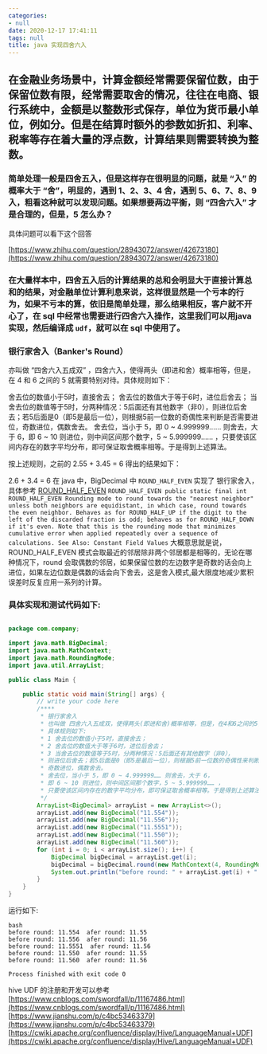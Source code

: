 ```yaml
---
categories:
- null
date: 2020-12-17 17:41:11
tags: null
title: java 实现四舍六入
---
```



## 在金融业务场景中，计算金额经常需要保留位数，由于保留位数有限，经常需要取舍的情况，往往在电商、银行系统中，金额是以整数形式保存，单位为货币最小单位，例如分。但是在结算时额外的参数如折扣、利率、税率等存在着大量的浮点数，计算结果则需要转换为整数。

### 简单处理一般是四舍五入，但是这样存在很明显的问题，就是 “入” 的概率大于 “舍”，明显的，遇到 1、2、3、4 舍，遇到 5、6、7、8、9 入，粗看这种就可以发现问题。如果想要两边平衡，则 “四舍六入” 才是合理的，但是，5 怎么办？
具体问题可以看下这个回答

[https://www.zhihu.com/question/28943072/answer/42673180](https://www.zhihu.com/question/28943072/answer/42673180)

### 在大量样本中，四舍五入后的计算结果的总和会明显大于直接计算总和的结果，对金融单位计算利息来说，这样很显然是一个亏本的行为，如果不亏本的算，依旧是简单处理，那么结果相反，客户就不开心了，在 sql 中经常也需要进行四舍六入操作，这里我们可以用java 实现，然后编译成 `udf`，就可以在 sql 中使用了。

### 银行家舍入（Banker's Round）
亦叫做 “四舍六入五成双” ，四舍六入，使得两头（即进和舍）概率相等，但是，在 4 和 6 之间的 5 就需要特别对待。具体规则如下：

舍去位的数值小于5时，直接舍去；
舍去位的数值大于等于6时，进位后舍去；
当舍去位的数值等于5时，分两种情况：5后面还有其他数字（非0），则进位后舍去；若5后面是0（即5是最后一位），则根据5前一位数的奇偶性来判断是否需要进位，奇数进位，偶数舍去。
舍去位，当小于 5，即 0 ~ 4.999999…… 则舍去，大于 6，即 6 ~ 10 则进位，则中间区间那个数字，5 ~ 5.999999…… ，只要使该区间内存在的数字平均分布，即可保证取舍概率相等。于是得到上述算法。
<!-- more -->
按上述规则，之前的 2.55 + 3.45 = 6 得出的结果如下：

2.6 + 3.4 = 6
在 java 中，BigDecimal 中 `ROUND_HALF_EVEN` 实现了 银行家舍入，具体参考 [ROUND_HALF_EVEN](https://docs.oracle.com/javase/7/docs/api/java/math/BigDecimal.html#ROUND_HALF_EVEN)
`
ROUND_HALF_EVEN
public static final int ROUND_HALF_EVEN
Rounding mode to round towards the "nearest neighbor" unless both neighbors are equidistant, in which case, round towards the even neighbor. Behaves as for ROUND_HALF_UP if the digit to the left of the discarded fraction is odd; behaves as for ROUND_HALF_DOWN if it's even. Note that this is the rounding mode that minimizes cumulative error when applied repeatedly over a sequence of calculations.
See Also:
Constant Field Values
`
大概意思就是说，ROUND_HALF_EVEN 模式会取最近的邻居除非两个邻居都是相等的，无论在哪种情况下，round 会取偶数的邻居，如果保留位数的左边数字是奇数的话会向上进位，如果左边位数是偶数的话会向下舍去，这是舍入模式,最大限度地减少累积误差时反复应用一系列的计算。
### 具体实现和测试代码如下:
```java

package com.company;

import java.math.BigDecimal;
import java.math.MathContext;
import java.math.RoundingMode;
import java.util.ArrayList;

public class Main {

    public static void main(String[] args) {
        // write your code here
        /****
         * 银行家舍入
         * 也叫做 四舍六入五成双，使得两头(即进和舍)概率相等，但是，在4和6之间的5需要特别对待，
         * 具体规则如下:
         * 1 舍去位的数值小于5时，直接舍去；
         * 2 舍去位的数值大于等于6时，进位后舍去；
         * 3 当舍去位的数值等于5时，分两种情况：5后面还有其他数字（非0），
         * 则进位后舍去；若5后面是0（即5是最后一位），则根据5前一位数的奇偶性来判断是否需要进位，
         * 奇数进位，偶数舍去。
         * 舍去位，当小于 5，即 0 ~ 4.999999…… 则舍去，大于 6，
         * 即 6 ~ 10 则进位，则中间区间那个数字，5 ~ 5.999999…… ，
         * 只要使该区间内存在的数字平均分布，即可保证取舍概率相等。于是得到上述算法。
         */
        ArrayList<BigDecimal> arrayList = new ArrayList<>();
        arrayList.add(new BigDecimal("11.554"));
        arrayList.add(new BigDecimal("11.556"));
        arrayList.add(new BigDecimal("11.5551"));
        arrayList.add(new BigDecimal("11.550"));
        arrayList.add(new BigDecimal("11.560"));
        for (int i = 0; i < arrayList.size(); i++) {
            BigDecimal bigDecimal = arrayList.get(i);
            bigDecimal = bigDecimal.round(new MathContext(4, RoundingMode.HALF_EVEN));
            System.out.println("before round: " + arrayList.get(i) + "  afer round: " + bigDecimal);
        }
    }
}

```
运行如下:
```
bash
before round: 11.554  afer round: 11.55
before round: 11.556  afer round: 11.56
before round: 11.5551  afer round: 11.56
before round: 11.550  afer round: 11.55
before round: 11.560  afer round: 11.56

Process finished with exit code 0
```
hive UDF 的注册和开发可以参考
[https://www.cnblogs.com/swordfall/p/11167486.html](https://www.cnblogs.com/swordfall/p/11167486.html)
[https://www.jianshu.com/p/c4bc53463379](https://www.jianshu.com/p/c4bc53463379)
[https://cwiki.apache.org/confluence/display/Hive/LanguageManual+UDF](https://cwiki.apache.org/confluence/display/Hive/LanguageManual+UDF)



